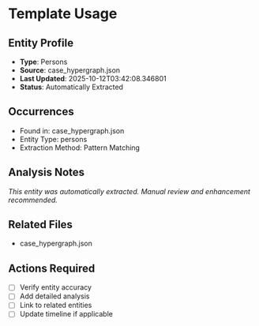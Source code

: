# Template Usage

## Entity Profile
- **Type**: Persons
- **Source**: case_hypergraph.json
- **Last Updated**: 2025-10-12T03:42:08.346801
- **Status**: Automatically Extracted

## Occurrences
- Found in: case_hypergraph.json
- Entity Type: persons
- Extraction Method: Pattern Matching

## Analysis Notes
*This entity was automatically extracted. Manual review and enhancement recommended.*

## Related Files
- case_hypergraph.json

## Actions Required
- [ ] Verify entity accuracy
- [ ] Add detailed analysis
- [ ] Link to related entities
- [ ] Update timeline if applicable
